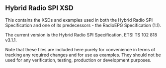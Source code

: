Hybrid Radio SPI XSD
--------------------

This contains the XSDs and examples used in both the Hybrid Radio SPI Specification and one of its predecessors - the RadioEPG Specification (1.1). 

The current version is the Hybrid Radio SPI Specification, ETSI TS 102 818 v3.1.1.

Note that these files are included here purely for convenience in terms of tracking any required changes and for use as examples. They should not be used for any verification, testing, production or development purposes.
